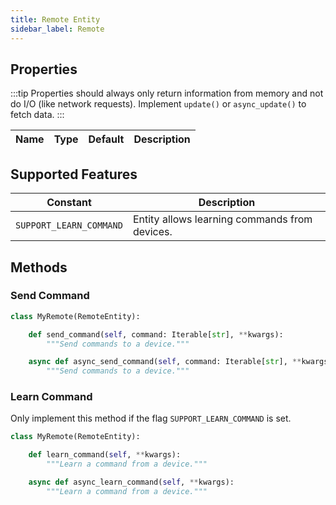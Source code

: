 ```yaml
---
title: Remote Entity
sidebar_label: Remote
---
```


## Properties

:::tip
Properties should always only return information from memory and not do I/O (like network requests). Implement `update()` or `async_update()` to fetch data.
:::

| Name | Type | Default | Description
| ---- | ---- | ------- | -----------

## Supported Features

| Constant | Description 
| -------- | -----------
| `SUPPORT_LEARN_COMMAND` | Entity allows learning commands from devices.

## Methods

### Send Command

```python
class MyRemote(RemoteEntity):

    def send_command(self, command: Iterable[str], **kwargs):
        """Send commands to a device."""

    async def async_send_command(self, command: Iterable[str], **kwargs):
        """Send commands to a device."""
```

### Learn Command

Only implement this method if the flag `SUPPORT_LEARN_COMMAND` is set.

```python
class MyRemote(RemoteEntity):

    def learn_command(self, **kwargs):
        """Learn a command from a device."""

    async def async_learn_command(self, **kwargs):
        """Learn a command from a device."""
```
